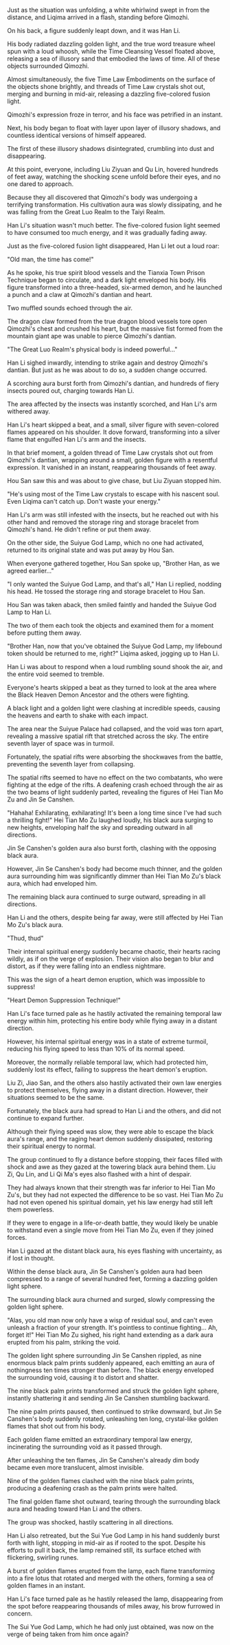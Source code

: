 Just as the situation was unfolding, a white whirlwind swept in from the distance, and Liqima arrived in a flash, standing before Qimozhi.

On his back, a figure suddenly leapt down, and it was Han Li.

His body radiated dazzling golden light, and the true word treasure wheel spun with a loud whoosh, while the Time Cleansing Vessel floated above, releasing a sea of illusory sand that embodied the laws of time. All of these objects surrounded Qimozhi.

Almost simultaneously, the five Time Law Embodiments on the surface of the objects shone brightly, and threads of Time Law crystals shot out, merging and burning in mid-air, releasing a dazzling five-colored fusion light.

Qimozhi's expression froze in terror, and his face was petrified in an instant.

Next, his body began to float with layer upon layer of illusory shadows, and countless identical versions of himself appeared.

The first of these illusory shadows disintegrated, crumbling into dust and disappearing.

At this point, everyone, including Liu Ziyuan and Qu Lin, hovered hundreds of feet away, watching the shocking scene unfold before their eyes, and no one dared to approach.

Because they all discovered that Qimozhi's body was undergoing a terrifying transformation. His cultivation aura was slowly dissipating, and he was falling from the Great Luo Realm to the Taiyi Realm.

Han Li's situation wasn't much better. The five-colored fusion light seemed to have consumed too much energy, and it was gradually fading away.

Just as the five-colored fusion light disappeared, Han Li let out a loud roar:

"Old man, the time has come!"

As he spoke, his true spirit blood vessels and the Tianxia Town Prison Technique began to circulate, and a dark light enveloped his body. His figure transformed into a three-headed, six-armed demon, and he launched a punch and a claw at Qimozhi's dantian and heart.

Two muffled sounds echoed through the air.

The dragon claw formed from the true dragon blood vessels tore open Qimozhi's chest and crushed his heart, but the massive fist formed from the mountain giant ape was unable to pierce Qimozhi's dantian.

"The Great Luo Realm's physical body is indeed powerful..."

Han Li sighed inwardly, intending to strike again and destroy Qimozhi's dantian. But just as he was about to do so, a sudden change occurred.

A scorching aura burst forth from Qimozhi's dantian, and hundreds of fiery insects poured out, charging towards Han Li.

The area affected by the insects was instantly scorched, and Han Li's arm withered away.

Han Li's heart skipped a beat, and a small, silver figure with seven-colored flames appeared on his shoulder. It dove forward, transforming into a silver flame that engulfed Han Li's arm and the insects.

In that brief moment, a golden thread of Time Law crystals shot out from Qimozhi's dantian, wrapping around a small, golden figure with a resentful expression. It vanished in an instant, reappearing thousands of feet away.

Hou San saw this and was about to give chase, but Liu Ziyuan stopped him.

"He's using most of the Time Law crystals to escape with his nascent soul. Even Liqima can't catch up. Don't waste your energy."

Han Li's arm was still infested with the insects, but he reached out with his other hand and removed the storage ring and storage bracelet from Qimozhi's hand. He didn't refine or put them away.

On the other side, the Suiyue God Lamp, which no one had activated, returned to its original state and was put away by Hou San.

When everyone gathered together, Hou San spoke up, "Brother Han, as we agreed earlier..."

"I only wanted the Suiyue God Lamp, and that's all," Han Li replied, nodding his head. He tossed the storage ring and storage bracelet to Hou San.

Hou San was taken aback, then smiled faintly and handed the Suiyue God Lamp to Han Li.

The two of them each took the objects and examined them for a moment before putting them away.

"Brother Han, now that you've obtained the Suiyue God Lamp, my lifebound token should be returned to me, right?" Liqima asked, jogging up to Han Li.

Han Li was about to respond when a loud rumbling sound shook the air, and the entire void seemed to tremble.

Everyone's hearts skipped a beat as they turned to look at the area where the Black Heaven Demon Ancestor and the others were fighting.

A black light and a golden light were clashing at incredible speeds, causing the heavens and earth to shake with each impact.

The area near the Suiyue Palace had collapsed, and the void was torn apart, revealing a massive spatial rift that stretched across the sky. The entire seventh layer of space was in turmoil.

Fortunately, the spatial rifts were absorbing the shockwaves from the battle, preventing the seventh layer from collapsing.

The spatial rifts seemed to have no effect on the two combatants, who were fighting at the edge of the rifts.
A deafening crash echoed through the air as the two beams of light suddenly parted, revealing the figures of Hei Tian Mo Zu and Jin Se Canshen.

"Hahaha! Exhilarating, exhilarating! It's been a long time since I've had such a thrilling fight!" Hei Tian Mo Zu laughed loudly, his black aura surging to new heights, enveloping half the sky and spreading outward in all directions.

Jin Se Canshen's golden aura also burst forth, clashing with the opposing black aura.

However, Jin Se Canshen's body had become much thinner, and the golden aura surrounding him was significantly dimmer than Hei Tian Mo Zu's black aura, which had enveloped him.

The remaining black aura continued to surge outward, spreading in all directions.

Han Li and the others, despite being far away, were still affected by Hei Tian Mo Zu's black aura.

"Thud, thud"

Their internal spiritual energy suddenly became chaotic, their hearts racing wildly, as if on the verge of explosion. Their vision also began to blur and distort, as if they were falling into an endless nightmare.

This was the sign of a heart demon eruption, which was impossible to suppress!

"Heart Demon Suppression Technique!"

Han Li's face turned pale as he hastily activated the remaining temporal law energy within him, protecting his entire body while flying away in a distant direction.

However, his internal spiritual energy was in a state of extreme turmoil, reducing his flying speed to less than 10% of its normal speed.

Moreover, the normally reliable temporal law, which had protected him, suddenly lost its effect, failing to suppress the heart demon's eruption.

Liu Zi, Jiao San, and the others also hastily activated their own law energies to protect themselves, flying away in a distant direction. However, their situations seemed to be the same.

Fortunately, the black aura had spread to Han Li and the others, and did not continue to expand further.

Although their flying speed was slow, they were able to escape the black aura's range, and the raging heart demon suddenly dissipated, restoring their spiritual energy to normal.

The group continued to fly a distance before stopping, their faces filled with shock and awe as they gazed at the towering black aura behind them. Liu Zi, Qu Lin, and Li Qi Ma's eyes also flashed with a hint of despair.

They had always known that their strength was far inferior to Hei Tian Mo Zu's, but they had not expected the difference to be so vast. Hei Tian Mo Zu had not even opened his spiritual domain, yet his law energy had still left them powerless.

If they were to engage in a life-or-death battle, they would likely be unable to withstand even a single move from Hei Tian Mo Zu, even if they joined forces.

Han Li gazed at the distant black aura, his eyes flashing with uncertainty, as if lost in thought.

Within the dense black aura, Jin Se Canshen's golden aura had been compressed to a range of several hundred feet, forming a dazzling golden light sphere.

The surrounding black aura churned and surged, slowly compressing the golden light sphere.

"Alas, you old man now only have a wisp of residual soul, and can't even unleash a fraction of your strength. It's pointless to continue fighting... Ah, forget it!" Hei Tian Mo Zu sighed, his right hand extending as a dark aura erupted from his palm, striking the void.

The golden light sphere surrounding Jin Se Canshen rippled, as nine enormous black palm prints suddenly appeared, each emitting an aura of nothingness ten times stronger than before. The black energy enveloped the surrounding void, causing it to distort and shatter.

The nine black palm prints transformed and struck the golden light sphere, instantly shattering it and sending Jin Se Canshen stumbling backward.

The nine palm prints paused, then continued to strike downward, but Jin Se Canshen's body suddenly rotated, unleashing ten long, crystal-like golden flames that shot out from his body.

Each golden flame emitted an extraordinary temporal law energy, incinerating the surrounding void as it passed through.

After unleashing the ten flames, Jin Se Canshen's already dim body became even more translucent, almost invisible.

Nine of the golden flames clashed with the nine black palm prints, producing a deafening crash as the palm prints were halted.

The final golden flame shot outward, tearing through the surrounding black aura and heading toward Han Li and the others.

The group was shocked, hastily scattering in all directions.

Han Li also retreated, but the Sui Yue God Lamp in his hand suddenly burst forth with light, stopping in mid-air as if rooted to the spot. Despite his efforts to pull it back, the lamp remained still, its surface etched with flickering, swirling runes.

A burst of golden flames erupted from the lamp, each flame transforming into a fire lotus that rotated and merged with the others, forming a sea of golden flames in an instant.

Han Li's face turned pale as he hastily released the lamp, disappearing from the spot before reappearing thousands of miles away, his brow furrowed in concern.

The Sui Yue God Lamp, which he had only just obtained, was now on the verge of being taken from him once again?